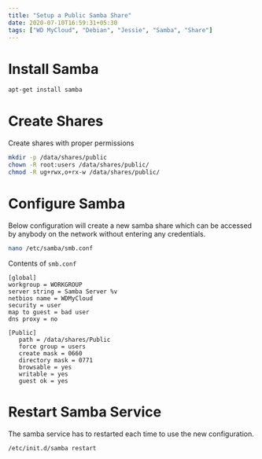```yaml
---
title: "Setup a Public Samba Share"
date: 2020-07-10T16:59:31+05:30
tags: ["WD MyCloud", "Debian", "Jessie", "Samba", "Share"]
---
```


# Install Samba
```bash
apt-get install samba
```

# Create Shares
Create shares with proper permissions

```bash
mkdir -p /data/shares/public
chown -R root:users /data/shares/public/
chmod -R ug+rwx,o+rx-w /data/shares/public/
```

# Configure Samba
Below configuration will create a new samba share which can be accessed by anybody on the network without entering any credentials.

```bash
nano /etc/samba/smb.conf
```

Contents of `smb.conf`
```
[global]
workgroup = WORKGROUP
server string = Samba Server %v
netbios name = WDMyCloud
security = user
map to guest = bad user
dns proxy = no

[Public]
   path = /data/shares/Public
   force group = users
   create mask = 0660
   directory mask = 0771
   browsable = yes
   writable = yes
   guest ok = yes
```

# Restart Samba Service
The samba service has to restarted each time to use the new configuration.

```bash
/etc/init.d/samba restart
```